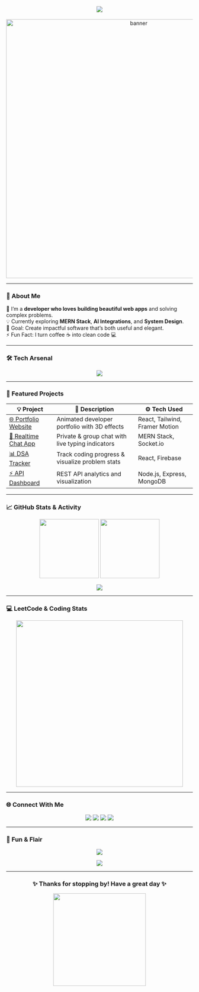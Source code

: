 <!-- HEADER -->
<h1 align="center">
  <img src="https://readme-typing-svg.herokuapp.com?font=Fira+Code&weight=500&size=28&pause=1000&color=00C3FF&center=true&vCenter=true&width=500&lines=Hey+👋+I'm+Vansh!;Full+Stack+Developer+%F0%9F%9A%80;Lifelong+Learner+%E2%9C%A8;Code.+Create.+Innovate.">
</h1>

<p align="center">
  <img src=""D:\Test-1 SEM-5\vanshpicturegit.jpg" width="700" alt="banner"/>
</p>

---

### 🧠 About Me  
🚀 I’m a **developer who loves building beautiful web apps** and solving complex problems.  
💡 Currently exploring **MERN Stack**, **AI Integrations**, and **System Design**.  
🎯 Goal: Create impactful software that’s both useful and elegant.  
⚡ Fun Fact: I turn coffee ☕ into clean code 💻  

---

### 🛠️ Tech Arsenal
<p align="center">
  <img src="https://skillicons.dev/icons?i=cpp,python,js,html,css,react,nodejs,express,mongodb,git,github,vscode,figma" />
</p>

---

### 🚀 Featured Projects  
| 💡 Project | 🧩 Description | ⚙️ Tech Used |
|-------------|----------------|--------------|
| [🌐 Portfolio Website](https://github.com/yourusername/portfolio) | Animated developer portfolio with 3D effects | React, Tailwind, Framer Motion |
| [💬 Realtime Chat App](https://github.com/yourusername/chatapp) | Private & group chat with live typing indicators | MERN Stack, Socket.io |
| [📊 DSA Tracker](https://github.com/yourusername/dsa-tracker) | Track coding progress & visualize problem stats | React, Firebase |
| [⚡ API Dashboard](https://github.com/yourusername/api-dashboard) | REST API analytics and visualization | Node.js, Express, MongoDB |

---

### 📈 GitHub Stats & Activity
<p align="center">
  <img src="https://github-readme-stats.vercel.app/api?username=yourusername&show_icons=true&theme=radical&hide_border=true" height="160"/>
  <img src="https://github-readme-streak-stats.herokuapp.com?user=yourusername&theme=radical&hide_border=true" height="160"/>
</p>

<p align="center">
  <img src="https://github-readme-activity-graph.vercel.app/graph?username=yourusername&theme=react-dark&hide_border=true&bg_color=0D1117"/>
</p>

---

### 💻 LeetCode & Coding Stats  
<p align="center">
  <img src="https://leetcard.jacoblin.cool/yourleetcode?theme=dark&font=Nunito&ext=heatmap" width="450"/>
</p>

---

### 🌐 Connect With Me  
<p align="center">
  <a href="https://linkedin.com/in/yourlinkedin" target="_blank"><img src="https://img.shields.io/badge/LinkedIn-0077B5?style=for-the-badge&logo=linkedin&logoColor=white"/></a>
  <a href="https://leetcode.com/yourleetcode" target="_blank"><img src="https://img.shields.io/badge/LeetCode-FFA116?style=for-the-badge&logo=leetcode&logoColor=white"/></a>
  <a href="mailto:yourname@gmail.com" target="_blank"><img src="https://img.shields.io/badge/Gmail-EA4335?style=for-the-badge&logo=gmail&logoColor=white"/></a>
  <a href="https://yourportfolio.com" target="_blank"><img src="https://img.shields.io/badge/Portfolio-000000?style=for-the-badge&logo=About.me&logoColor=white"/></a>
</p>

---

### 🦄 Fun & Flair  
<p align="center">
  <img src="https://github-profile-trophy.vercel.app/?username=yourusername&theme=radical&no-frame=true&margin-w=10"/>
</p>

<p align="center">
  <img src="https://quotes-github-readme.vercel.app/api?type=horizontal&theme=radical"/>
</p>

---

<h3 align="center">✨ Thanks for stopping by! Have a great day ✨</h3>
<p align="center">
  <img src="https://i.imgur.com/ghQxZ5K.gif" width="250" />
</p>
